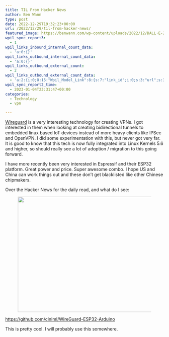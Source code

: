 ```yaml
---
title: TIL From Hacker News
author: Ben Wann
type: post
date: 2022-12-29T19:32:23+00:00
url: /2022/12/29/til-from-hacker-news/
featured_image: https://benwann.com/wp-content/uploads/2022/12/DALL·E-2022-12-22-14.46.17-graph-of-connected-nodes-that-look-like-pieces-of-toast-floating-in-outer-space-digital-art-1.png
wpil_sync_report3:
  - 1
wpil_links_inbound_internal_count_data:
  - 'a:0:{}'
wpil_links_outbound_internal_count_data:
  - 'a:0:{}'
wpil_links_outbound_external_count:
  - 2
wpil_links_outbound_external_count_data:
  - 'a:2:{i:0;O:15:"Wpil_Model_Link":8:{s:7:"link_id";i:0;s:3:"url";s:39:"https://en.wikipedia.org/wiki/WireGuard";s:4:"host";s:16:"en.wikipedia.org";s:8:"internal";b:0;s:4:"post";N;s:6:"anchor";s:9:"Wireguard";s:15:"added_by_plugin";b:0;s:8:"location";s:7:"content";}i:1;O:15:"Wpil_Model_Link":8:{s:7:"link_id";i:0;s:3:"url";s:49:"https://github.com/ciniml/WireGuard-ESP32-Arduino";s:4:"host";s:10:"github.com";s:8:"internal";b:0;s:4:"post";N;s:6:"anchor";s:49:"https://github.com/ciniml/WireGuard-ESP32-Arduino";s:15:"added_by_plugin";b:0;s:8:"location";s:7:"content";}}'
wpil_sync_report2_time:
  - 2023-01-04T23:31:47+00:00
categories:
  - Technology
  - vpn

---
```

 

[Wireguard][1] is a very interesting technology for creating VPNs. I got interested in them when looking at creating bidirectional tunnels to embedded linux based IoT devices instead of more heavy clients like IPSec and OpenVPN. I did some experimentation with this, but never got very far. It is good to know that this tech is now fully integrated into Linux Kernels 5.6 and higher, so should really see a lot of adoption / migration to this going forward.

I have more recently been very interested in Espressif and their ESP32 platform. Great power and price. Super awesome combo. I hope US and China can work things out and these don&#8217;t get blacklisted like other Chinese chipmakers. 

Over the Hacker News for the daily read, and what do I see:<figure class="wp-block-image size-full">

[<img decoding="async" loading="lazy" width="782" height="367" src="https://benwann.com/wp-content/uploads/2022/12/wireguard.png" alt="" class="wp-image-1182" />][2]</figure> 

<https://github.com/ciniml/WireGuard-ESP32-Arduino> 

This is pretty cool. I will probably use this somewhere.

 [1]: https://en.wikipedia.org/wiki/WireGuard ""
 [2]: https://benwann.com/wp-content/uploads/2022/12/wireguard.png